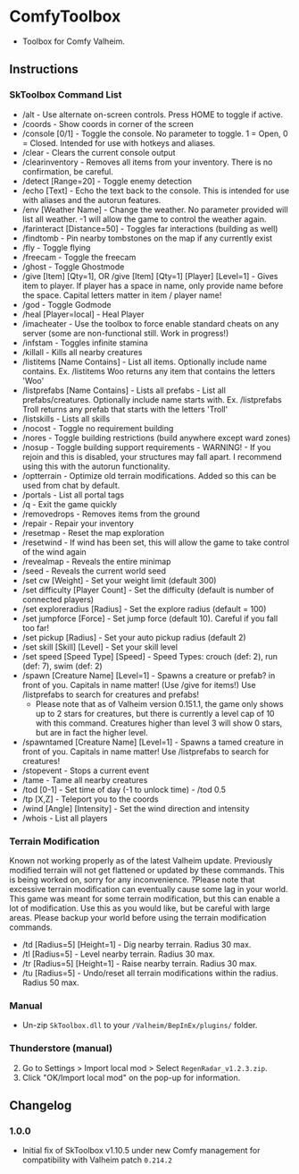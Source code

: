 # ComfyToolbox

  * Toolbox for Comfy Valheim.

## Instructions

### SkToolbox Command List
  * /alt - Use alternate on-screen controls. Press HOME to toggle if active.
  * /coords - Show coords in corner of the screen
  * /console [0/1] - Toggle the console. No parameter to toggle. 1 = Open, 0 = Closed. Intended for use with hotkeys and aliases.
  * /clear - Clears the current console output
  * /clearinventory - Removes all items from your inventory. There is no confirmation, be careful.
  * /detect [Range=20] - Toggle enemy detection
  * /echo [Text] - Echo the text back to the console. This is intended for use with aliases and the autorun features.
  * /env [Weather Name] - Change the weather. No parameter provided will list all weather. -1 will allow the game to control the weather again.
  * /farinteract [Distance=50] - Toggles far interactions (building as well)
  * /findtomb - Pin nearby tombstones on the map if any currently exist
  * /fly - Toggle flying
  * /freecam - Toggle the freecam
  * /ghost - Toggle Ghostmode
  * /give [Item] [Qty=1], OR /give [Item] [Qty=1] [Player] [Level=1] - Gives item to player. If player has a space in name, only provide name before the space. Capital letters matter in item / player name!
  * /god - Toggle Godmode
  * /heal [Player=local] - Heal Player
  * /imacheater - Use the toolbox to force enable standard cheats on any server (some are non-functional still. Work in progress!)
  * /infstam - Toggles infinite stamina
  * /killall - Kills all nearby creatures
  * /listitems [Name Contains] - List all items. Optionally include name contains. Ex. /listitems Woo returns any item that contains the letters 'Woo'
  * /listprefabs [Name Contains] - Lists all prefabs - List all prefabs/creatures. Optionally include name starts with. Ex. /listprefabs Troll returns any prefab that starts with the letters 'Troll'
  * /listskills - Lists all skills
  * /nocost - Toggle no requirement building
  * /nores - Toggle building restrictions (build anywhere except ward zones)
  * /nosup - Toggle building support requirements  - WARNING! - If you rejoin and this is disabled, your structures may fall apart. I recommend using this with the autorun functionality.
  * /optterrain - Optimize old terrain modifications. Added so this can be used from chat by default.
  * /portals - List all portal tags
  * /q - Exit the game quickly
  * /removedrops - Removes items from the ground
  * /repair - Repair your inventory
  * /resetmap - Reset the map exploration
  * /resetwind - If wind has been set, this will allow the game to take control of the wind again
  * /revealmap - Reveals the entire minimap
  * /seed - Reveals the current world seed
  * /set cw [Weight] - Set your weight limit (default 300)
  * /set difficulty [Player Count] - Set the difficulty (default is number of connected players)
  * /set exploreradius [Radius] - Set the explore radius (default = 100)
  * /set jumpforce [Force] - Set jump force (default 10). Careful if you fall too far!
  * /set pickup [Radius] - Set your auto pickup radius (default 2)
  * /set skill [Skill] [Level] - Set your skill level
  * /set speed [Speed Type] [Speed] - Speed Types: crouch (def: 2), run (def: 7), swim (def: 2)
  * /spawn [Creature Name] [Level=1] - Spawns a creature or prefab? in front of you. Capitals in name matter! (Use /give for items!) Use /listprefabs to search for creatures and prefabs!
    * Please note that as of Valheim version 0.151.1, the game only shows up to 2 stars for creatures, but there is currently a level cap of 10 with this command. Creatures higher than level 3 will show 0 stars, but are in fact the higher level.
  * /spawntamed [Creature Name] [Level=1] - Spawns a tamed creature in front of you. Capitals in name matter! Use /listprefabs to search for creatures!
  * /stopevent - Stops a current event
  * /tame - Tame all nearby creatures
  * /tod [0-1] - Set time of day (-1 to unlock time) - /tod 0.5
  * /tp [X,Z] - Teleport you to the coords
  * /wind [Angle] [Intensity] - Set the wind direction and intensity
  * /whois - List all players

### Terrain Modification
  Known not working properly as of the latest Valheim update. Previously modified terrain will not get flattened or updated by these commands. This is being worked on, sorry for any inconvenience.
  ?Please note that excessive terrain modification can eventually cause some lag in your world. This game was meant for some terrain modification, but this can enable a lot of modification. Use this as you would like, but be careful with large areas. Please backup your world before using the terrain modification commands.
  
  * /td [Radius=5] [Height=1] - Dig nearby terrain. Radius 30 max.
  * /tl [Radius=5] - Level nearby terrain. Radius 30 max.
  * /tr [Radius=5] [Height=1] - Raise nearby terrain. Radius 30 max.
  * /tu [Radius=5] - Undo/reset all terrain modifications within the radius. Radius 50 max.

### Manual

  * Un-zip `SkToolbox.dll` to your `/Valheim/BepInEx/plugins/` folder.

### Thunderstore (manual)

  2. Go to Settings > Import local mod > Select `RegenRadar_v1.2.3.zip`.
  3. Click "OK/Import local mod" on the pop-up for information.

## Changelog

### 1.0.0

  * Initial fix of SkToolbox v1.10.5 under new Comfy management for compatibility with Valheim patch `0.214.2`